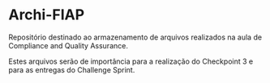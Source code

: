 # Archi-FIAP

Repositório destinado ao armazenamento de arquivos realizados na aula de Compliance and Quality Assurance.

Estes arquivos serão de importância para a realização do Checkpoint 3 e para as entregas do Challenge Sprint.